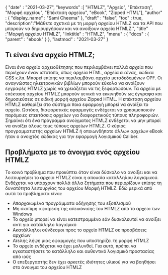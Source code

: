 {
  "date" : "2021-03-27",
  "keywords" :[ "HTMLZ", "Αρχείο", "Επέκταση", "Μορφή αρχείου", "Επέκταση αρχείου", "eBook", "Zipped HTML"],
  "author" : {
    "display_name" : "Sami Cheema"
},
  "draft" : "false",
  "toc" : true,
  "description":"Μάθετε σχετικά με τη μορφή αρχείου HTMLZ και τα API που μπορούν να δημιουργήσουν και να ανοίξουν αρχεία HTMLZ.",
  "title" :"Μορφή αρχείου HTMLZ",
  "linktitle" : "HTMLZ",
  "menu" : {
    "docs" : {
      "parent" : "ebook"
}
},
  "lastmod" : "2021-03-27"
}

## Τι είναι ένα αρχείο HTMLZ; ##

Είναι ένα αρχείο αρχειοθέτησης που περιλαμβάνει πολλά αρχεία που περιέχουν έναν ιστότοπο, όπως αρχεία HTML, αρχεία εικόνας, κώδικα CSS κ.λπ. Μπορεί επίσης να περιλαμβάνει αρχεία μεταδεδομένων OPF. Οι αναγνώστες ηλεκτρονικών βιβλίων μπορούν εύκολα να ανοίξουν εγγραφές HTMLZ χωρίς να χρειάζεται να τις ξεφορτώσουν. Τα αρχεία με επέκταση αρχείου HTMLZ μπορούν γενικά να εκκινηθούν ως έγγραφα και δημοσιεύσεις σε ειδική μορφή αρχείου Zipped HTML. Η επέκταση αρχείου HTMLZ καθορίζει στο σύστημα ποια εφαρμογή μπορεί να ανοίξει το αρχείο. Ωστόσο, διαφορετικές εφαρμογές ενδέχεται να χρησιμοποιούν παρόμοιες επεκτάσεις αρχείων για διαφορετικούς τύπους πληροφοριών. Σημαίνει ότι ένα πρόγραμμα ανοίγματος HTMLZ ενδέχεται να μην μπορεί να ανοίξει όλους τους τύπους αρχείων HTMLZ. Ο κύριος προγραμματιστής αρχείων HTMLZ ή οποιωνδήποτε άλλων αρχείων eBook ήταν ο ανοιχτός κώδικας για την εφαρμογή λογισμικού Caliber.

## Προβλήματα με το άνοιγμα ενός αρχείου HTMLZ ##

Το κοινό πρόβλημα που προκύπτει όταν είναι δύσκολο να ανοίξει και να λειτουργήσει το αρχείο HTMLZ είναι η απουσία κατάλληλου λογισμικού. Ενδέχεται να υπάρχουν πολλά άλλα ζητήματα που περιορίζουν επίσης τη δυνατότητα λειτουργίας του αρχείου Μορφή HTMLZ. Εδώ μερικά από αυτά τα προβλήματα είναι:

* Απαρχαιωμένα προγράμματα οδήγησης του εξοπλισμού
* Μη σκόπιμη αφαίρεση της απεικόνισης του HTMLZ από το αρχείο των Windows
* Το αρχείο μπορεί να είναι κατεστραμμένο εάν δυσκολευτεί να ανοίξει αντί για κατάλληλο λογισμικό
* Ακατάλληλοι σύνδεσμοι προς το αρχείο HTMLZ σε προσβάσεις αρχείων
* Ατελής λήψη μιας εφαρμογής που υποστηρίζει τη μορφή HTMLZ
* Το αρχείο ενδέχεται να έχει μολυνθεί. Για αυτό, πρέπει να εγκαταστήσετε το κατάλληλο και αυθεντικό λογισμικό προστασίας από ιούς
* Ο επεξεργαστής δεν έχει αρκετές ιδιότητες υλικού για να βοηθήσει στο άνοιγμα του αρχείου HTMLZ
 


